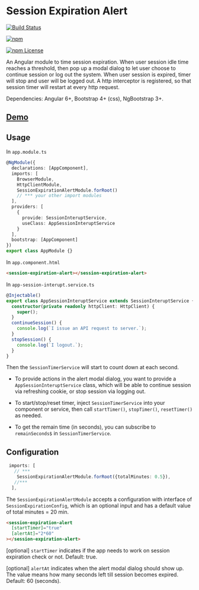 # Session Expiration Alert

[![Build Status](https://img.shields.io/travis/changhuixu/session-expiration-alert/master.svg?label=Travis%20CI&style=flat-square)](https://travis-ci.org/changhuixu/session-expiration-alert)

[![npm](https://img.shields.io/npm/v/session-expiration-alert.svg?style=flat-square)](https://www.npmjs.com/package/session-expiration-alert)

[![npm License](https://img.shields.io/npm/l/session-expiration-alert.svg?style=flat-square)](https://github.com/changhuixu/session-expiration-alert/blob/master/LICENSE)

An Angular module to time session expiration. When user session idle time reaches a threshold, then pop up a modal dialog to let user choose to continue session or log out the system. When user session is expired, timer will stop and user will be logged out. A http interceptor is registered, so that session timer will restart at every http request.

Dependencies: Angular 6+, Bootstrap 4+ (css), NgBootstrap 3+.

## [Demo](https://session-expiration-alert.netlify.com/)

## Usage

In `app.module.ts`

```typescript
@NgModule({
  declarations: [AppComponent],
  imports: [
    BrowserModule,
    HttpClientModule,
    SessionExpirationAlertModule.forRoot()
    // *** your other import modules
  ],
  providers: [
    {
      provide: SessionInteruptService,
      useClass: AppSessionInteruptService
    }
  ],
  bootstrap: [AppComponent]
})
export class AppModule {}
```

In `app.component.html`

```html
<session-expiration-alert></session-expiration-alert>
```

In `app-session-interupt.service.ts`

```typescript
@Injectable()
export class AppSessionInteruptService extends SessionInteruptService {
  constructor(private readonly httpClient: HttpClient) {
    super();
  }
  continueSession() {
    console.log(`I issue an API request to server.`);
  }
  stopSession() {
    console.log(`I logout.`);
  }
}
```

Then the `SessionTimerService` will start to count down at each second.

- To provide actions in the alert modal dialog, you want to provide a `AppSessionInteruptService` class, which will be able to continue session via refreshing cookie, or stop session via logging out.

- To start/stop/reset timer, inject `SessionTimerService` into your component or service, then call `startTimer()`, `stopTimer()`, `resetTimer()` as needed.

- To get the remain time (in seconds), you can subscribe to `remainSeconds$` in `SessionTimerService`.

## Configuration

```typescript
 imports: [
   // ***
    SessionExpirationAlertModule.forRoot({totalMinutes: 0.5}),
   //***
  ],
```

The `SessionExpirationAlertModule` accepts a configuration with interface of `SessionExpirationConfig`, which is an optional input and has a default value of total minutes = 20 min.

```html
<session-expiration-alert
  [startTimer]="true"
  [alertAt]="2*60"
></session-expiration-alert>
```

[optional] `startTimer` indicates if the app needs to work on session expiration check or not. Default: true.

[optional] `alertAt` indicates when the alert modal dialog should show up. The value means how many seconds left till session becomes expired. Default: 60 (seconds).
